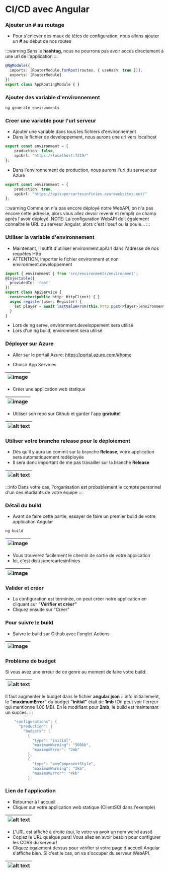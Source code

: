 # CI/CD avec Angular

### Ajouter un # au routage
- Pour s'enlever des maux de têtes de configuration, nous allons ajouter un **#** au début de nos routes

:::warning
Sans le **hashtag**, nous ne pourrons pas avoir accès directement à une url de l'application
:::

```ts
@NgModule({
  imports: [RouterModule.forRoot(routes, { useHash: true })],
  exports: [RouterModule]
})
export class AppRoutingModule { }
```

### Ajouter des variable d'environnement
```powershell
ng generate environments
```

### Creer une variable pour l'url serveur
- Ajouter une variable dans tous les fichiers d'environnement
- Dans le fichier de developpement, nous aurons une url vers localhost
```ts
export const environment = {
    production: false,
    apiUrl: "https://localhost:7219/"
};
```

- Dans l'environnement de production, nous aurons l'url du serveur sur Azure

```ts
export const environment = {
    production: true,
    apiUrl: "https://apisupercartesinfinies.azurewebsites.net/"
};
```

:::warning
Comme on n'a pas encore déployé notre WebAPI, on n'a pas encore cette adresse, alors vous allez devoir revenir et remplir ce champ après l'avoir déployé. NOTE: La configuration WebAPI doit également connaître le URL du serveur Angular, alors c'est l'oeuf ou la poule...
:::

### Utiliser la variable d'environnement
- Maintenant, il suffit d'utiliser environment.apiUrl dans l'adresse de nos requêtes Http
- ATTENTION, importer le fichier environment et non environment.developpement

```ts
import { environment } from 'src/environments/environment';
@Injectable({
  providedIn: 'root'
})
export class ApiService {
  constructor(public http: HttpClient) { }
  async register(user: Register) {
    let player = await lastValueFrom(this.http.post<Player>(environment.apiUrl+'api/Account/Register', user));
  }
}
```

- Lors de ng serve, environment.developpement sera utilisé
- Lors d'un ng build, environment sera utilisé

### Déployer sur Azure

- Aller sur le portail Azure: https://portal.azure.com/#home

- Choisir App Services

| ![image](/img/infos/CICD/Angular/5W5-s3-az1.jpg) |
|-|

- Créer une application web statique

| ![image](/img/infos/CICD/Angular/5W5-s3-az2.jpg) |
|-|

- Utiliser son repo sur Github et garder l'app **gratuite!**

| ![alt text](image-15.png) |
|-|

### Utiliser votre branche release pour le déploiement
- Dès qu'il y aura un commit sur la branche **Release**, votre application sera automatiquement redéployée
- Il sera donc important de me pas travailler sur la branche **Release**

| ![alt text](image-14.png) |
|-|

:::info
Dans votre cas, l'organisation est probablement le compte personnel d'un des étudiants de votre équipe
:::

### Détail du build
- Avant de faire cette partie, essayer de faire un premier build de votre application Angular
```powershell
ng build
```

| ![image](/img/infos/CICD/Angular/5W5-s3-az5.jpg) |
|-|

- Vous trouverez facilement le chemin de sortie de votre application
- Ici, c'est dist/supercartesinfinies

| ![image](/img/infos/CICD/Angular/5W5-s3-az6.jpg) |
|-|

### Valider et créer
- La configuration est terminée, on peut créer notre application en cliquant sur **"Vérifier et créer"**
- Cliquez ensuite sur "Créer"

<!--
### Mettre à jour Git
- Aller chercher les changements qu'Azure à ajouté à votre Git
- Vous devriez avoir les dossiers .github/workflows

### Modifier le workflow
- Ouvrir le fichier .yml
- Entre le checkout du code et le déploiement

| ![image](/img/infos/CICD/Angular/5W5-s3-az7.jpg) |
|-|

- Ajouter des lignes pour faire le npm install et le ng build

``` powershell
- name: Set up Node.js
  uses: actions/setup-node@v3
  with:
    node-version: ${{ env.NODE_VERSION }}
    cache: 'npm'
- name: npm install, build, and test
  run: |
    npm install
    npm run build --if-present
```

| ![image](/img/infos/CICD/Angular/5W5-s3-az8.jpg) |
|-|

### Commit
- Faire un commit des changements
- Le build devrait se déclancher

-->

### Pour suivre le build
- Suivre le build sur Github avec l'onglet Actions

| ![image](/img/infos/CICD/Angular/5W5-s3-az9.jpg) |
|-|


### Problème de budget

Si vous avez une erreur de ce genre au moment de faire votre build:

|![alt text](image-7.png)|
|-|

Il faut augmenter le budget dans le fichier **angular.json**
:::info
initiallement, le **"maximumError"** du budget **"initial"** était de **1mb** (On peut voir l'erreur qui mentionne 1.00 MB).
En le modifiant pour **2mb**, le build est maintenant un succès.
:::

``` powershell
    "configurations": {
      "production": {
        "budgets": [
          {
            "type": "initial",
            "maximumWarning": "500kb",
            "maximumError": "2mb"
          },
          {
            "type": "anyComponentStyle",
            "maximumWarning": "2kb",
            "maximumError": "4kb"
          }
```

### Lien de l'application
- Retourner à l'accueil
- Cliquer sur votre application web statique (ClientSCI dans l'exemple)

| ![alt text](image-21.png) |
|-|

- L'URL est affiché à droite (oui, le votre va avoir un nom weird aussi)
- Copiez le URL quelque pars! Vous allez en avoir besoin pour configurer les CORS du serveur!
- Cliquez également dessus pour vérifier si votre page d'accueil Angular s'affiche bien. Si c'est le cas, on va s'occuper du serveur WebAPI.

| ![alt text](image-22.png) |
|-|